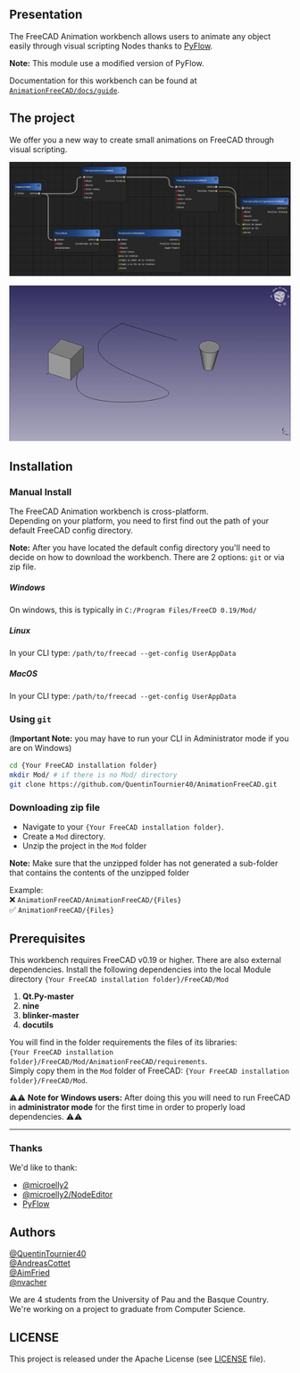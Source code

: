 ## Presentation

The FreeCAD Animation workbench allows users to animate any object easily through visual scripting Nodes thanks to [PyFlow](https://github.com/wonderworks-software/PyFlow).

**Note:**  This module use a modified version of PyFlow.

Documentation for this workbench can be found at [`AnimationFreeCAD/docs/guide`](https://github.com/QuentinTournier40/AnimationFreeCAD/tree/main/docs/guide).


## The project

We offer you a new way to create small animations on FreeCAD through visual scripting.

![Image de PyFlow](./docs/img/exampleNode.png)

![Video de presentation](./docs/img/videoPresentation.gif)

## Installation

### Manual Install

The FreeCAD Animation workbench is cross-platform.  
Depending on your platform, you need to first find out the path of your default FreeCAD config directory.

**Note:** After you have located the default config directory you'll need to decide on how to download the workbench. There are 2 options: `git` or via zip file.

##### Windows

On windows, this is typically in `C:/Program Files/FreeCD 0.19/Mod/`

##### Linux

In your CLI type: `/path/to/freecad --get-config UserAppData`  

##### MacOS 

In your CLI type: `/path/to/freecad --get-config UserAppData`  


### Using `git`

(**Important Note:** you may have to run your CLI in Administrator mode if you are on Windows)
```bash
cd {Your FreeCAD installation folder}
mkdir Mod/ # if there is no Mod/ directory
git clone https://github.com/QuentinTournier40/AnimationFreeCAD.git
```

### Downloading zip file

* Navigate to your `{Your FreeCAD installation folder}`. 
* Create a `Mod` directory. 
* Unzip the project in the `Mod` folder

**Note:** Make sure that the unzipped folder has not generated a sub-folder that contains the contents of the unzipped folder

Example:  
:x: `AnimationFreeCAD/AnimationFreeCAD/{Files}`  
:white_check_mark: `AnimationFreeCAD/{Files}`   

## Prerequisites

This workbench requires FreeCAD v0.19 or higher. There are also external dependencies. Install the following dependencies into the local Module directory `{Your FreeCAD installation folder}/FreeCAD/Mod`

1. **Qt.Py-master**
2. **nine**
3. **blinker-master**
4. **docutils**

You will find in the folder requirements the files of its libraries:  
`{Your FreeCAD installation folder}/FreeCAD/Mod/AnimationFreeCAD/requirements`.  
Simply copy them in the `Mod` folder of FreeCAD: `{Your FreeCAD installation folder}/FreeCAD/Mod`.

⚠️⚠️ **Note for Windows users:** After doing this you will need to run FreeCAD in **administrator mode** for the first time in order to properly load dependencies. ⚠️⚠️

---------------------------------------

### Thanks

We'd like to thank:
* [@microelly2](https://github.com/microelly2)  
* [@microelly2/NodeEditor](https://github.com/microelly2/NodeEditor)  
* [PyFlow](https://github.com/wonderworks-software/PyFlow)

## Authors

[@QuentinTournier40](https://github.com/QuentinTournier40)  
[@AndreasCottet](https://github.com/AndreasCottet)  
[@AimFried](https://github.com/AimFried)  
[@nvacher](https://github.com/nvacher)  

We are 4 students from the University of Pau and the Basque Country. We're working on a project to graduate from Computer Science.

## LICENSE
This project is released under the Apache License (see [LICENSE](LICENSE) file).
